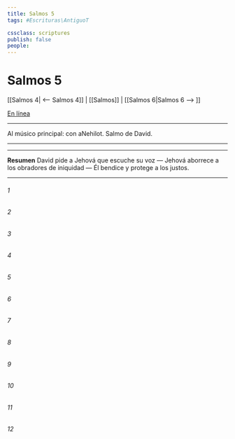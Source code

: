 ```yaml
---
title: Salmos 5
tags: #Escrituras\AntiguoT

cssclass: scriptures
publish: false
people:
---
```


# Salmos 5
[[Salmos 4| <-- Salmos 4]] | [[Salmos]] | [[Salmos 6|Salmos 6 --> ]]

[En línea](https://churchofjesuschrist.org/study/scriptures/ot/ps/5?lang=spa)

---
Al músico principal: con aNehilot. Salmo de David.

---

---
__Resumen__
David pide a Jehová que escuche su voz — Jehová aborrece a los obradores de iniquidad — Él bendice y protege a los justos.

---
###### 1 


###### 2 


###### 3 


###### 4 


###### 5 


###### 6 


###### 7 


###### 8 


###### 9 


###### 10 


###### 11 


###### 12 


